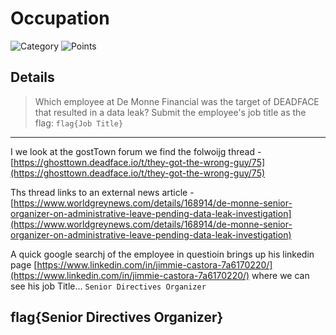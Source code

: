 # Occupation 
![Category](http://img.shields.io/badge/Category-OSINT-orange?style=for-the-badge) ![Points](http://img.shields.io/badge/Points-20-brightgreen?style=for-the-badge)

## Details

> Which employee at De Monne Financial was the target of DEADFACE that resulted in a data leak? Submit the employee's job title as the flag: `flag{Job Title}`
---

I we look at the gostTown forum we find the folwoijg thread - [https://ghosttown.deadface.io/t/they-got-the-wrong-guy/75](https://ghosttown.deadface.io/t/they-got-the-wrong-guy/75)

Ths thread links to an external news article - [https://www.worldgreynews.com/details/168914/de-monne-senior-organizer-on-administrative-leave-pending-data-leak-investigation](https://www.worldgreynews.com/details/168914/de-monne-senior-organizer-on-administrative-leave-pending-data-leak-investigation)

A quick google searchj of the employee in questioin brings up his linkedin page [https://www.linkedin.com/in/jimmie-castora-7a6170220/](https://www.linkedin.com/in/jimmie-castora-7a6170220/) where we can see his job Title... `Senior Directives Organizer`


## flag{Senior Directives Organizer}
